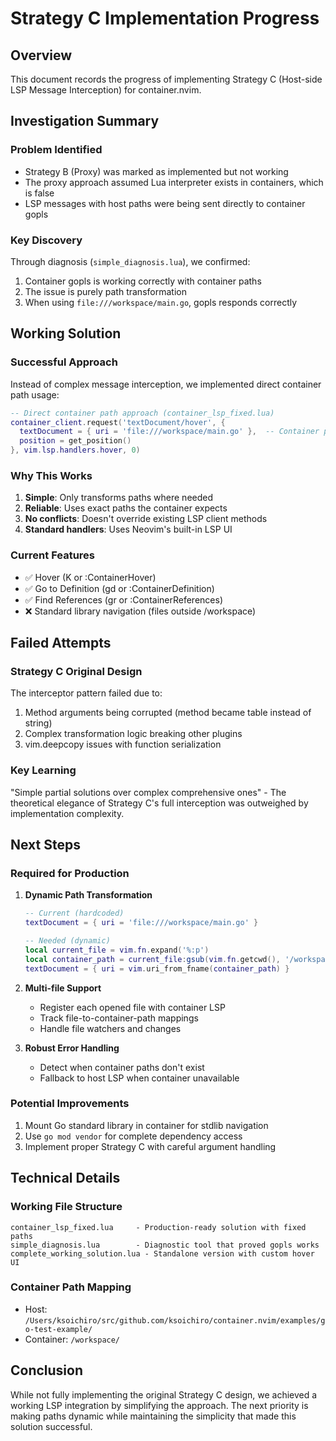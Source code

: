 # Strategy C Implementation Progress

## Overview
This document records the progress of implementing Strategy C (Host-side LSP Message Interception) for container.nvim.

## Investigation Summary

### Problem Identified
- Strategy B (Proxy) was marked as implemented but not working
- The proxy approach assumed Lua interpreter exists in containers, which is false
- LSP messages with host paths were being sent directly to container gopls

### Key Discovery
Through diagnosis (`simple_diagnosis.lua`), we confirmed:
1. Container gopls is working correctly with container paths
2. The issue is purely path transformation
3. When using `file:///workspace/main.go`, gopls responds correctly

## Working Solution

### Successful Approach
Instead of complex message interception, we implemented direct container path usage:

```lua
-- Direct container path approach (container_lsp_fixed.lua)
container_client.request('textDocument/hover', {
  textDocument = { uri = 'file:///workspace/main.go' },  -- Container path
  position = get_position()
}, vim.lsp.handlers.hover, 0)
```

### Why This Works
1. **Simple**: Only transforms paths where needed
2. **Reliable**: Uses exact paths the container expects  
3. **No conflicts**: Doesn't override existing LSP client methods
4. **Standard handlers**: Uses Neovim's built-in LSP UI

### Current Features
- ✅ Hover (K or :ContainerHover)
- ✅ Go to Definition (gd or :ContainerDefinition)
- ✅ Find References (gr or :ContainerReferences)
- ❌ Standard library navigation (files outside /workspace)

## Failed Attempts

### Strategy C Original Design
The interceptor pattern failed due to:
1. Method arguments being corrupted (method became table instead of string)
2. Complex transformation logic breaking other plugins
3. vim.deepcopy issues with function serialization

### Key Learning
"Simple partial solutions over complex comprehensive ones" - The theoretical elegance of Strategy C's full interception was outweighed by implementation complexity.

## Next Steps

### Required for Production
1. **Dynamic Path Transformation**
   ```lua
   -- Current (hardcoded)
   textDocument = { uri = 'file:///workspace/main.go' }

   -- Needed (dynamic)
   local current_file = vim.fn.expand('%:p')
   local container_path = current_file:gsub(vim.fn.getcwd(), '/workspace')
   textDocument = { uri = vim.uri_from_fname(container_path) }
   ```

2. **Multi-file Support**
   - Register each opened file with container LSP
   - Track file-to-container-path mappings
   - Handle file watchers and changes

3. **Robust Error Handling**
   - Detect when container paths don't exist
   - Fallback to host LSP when container unavailable

### Potential Improvements
1. Mount Go standard library in container for stdlib navigation
2. Use `go mod vendor` for complete dependency access
3. Implement proper Strategy C with careful argument handling

## Technical Details

### Working File Structure
```
container_lsp_fixed.lua     - Production-ready solution with fixed paths
simple_diagnosis.lua        - Diagnostic tool that proved gopls works
complete_working_solution.lua - Standalone version with custom hover UI
```

### Container Path Mapping
- Host: `/Users/ksoichiro/src/github.com/ksoichiro/container.nvim/examples/go-test-example/`
- Container: `/workspace/`

## Conclusion
While not fully implementing the original Strategy C design, we achieved a working LSP integration by simplifying the approach. The next priority is making paths dynamic while maintaining the simplicity that made this solution successful.
